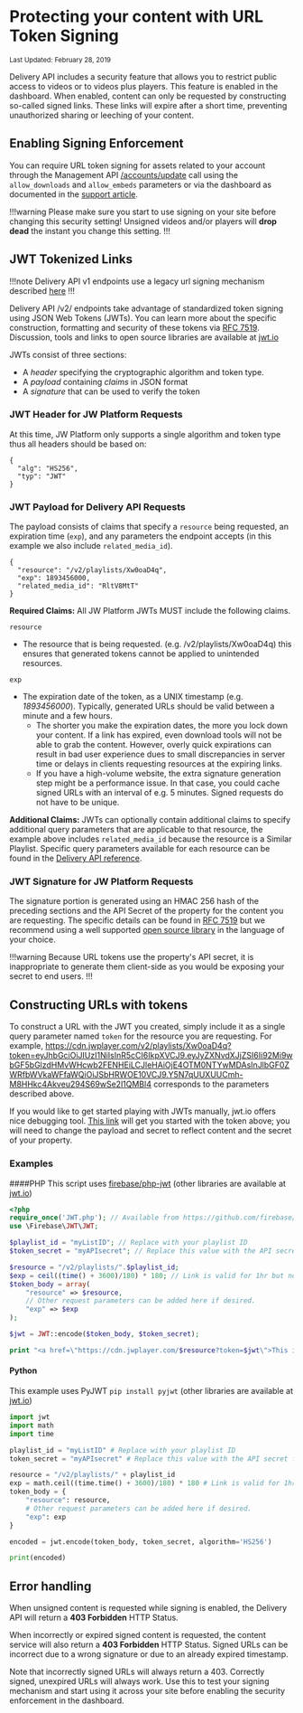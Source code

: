 # Protecting your content with URL Token Signing

<sup>Last Updated: February 28, 2019</sup>

Delivery API includes a security feature that allows you to restrict public access to videos or to videos plus players. This feature is enabled in the dashboard. When enabled, content can only be requested by constructing so-called signed links. These links will expire after a short time, preventing unauthorized sharing or leeching of your content.

## Enabling Signing Enforcement

You can require URL token signing for assets related to your account through the Management API [/accounts/update](https://developer.jwplayer.com/jw-platform/reference/v1/methods/accounts/update.html) call using the `allow_downloads` and `allow_embeds` parameters or via the dashboard as documented in the [support article](https://support.jwplayer.com/articles/how-to-enable-url-token-signing).

!!!warning
Please make sure you start to use signing on your site before changing this security setting! Unsigned videos and/or players will **drop dead** the instant you change this setting.
!!!

## JWT Tokenized Links

!!!note
Delivery API v1 endpoints use a legacy url signing mechanism described [here](https://developer.jwplayer.com/jw-platform/reference/v1/content_signing.html)
!!!

Delivery API /v2/ endpoints take advantage of standardized token signing using JSON Web Tokens (JWTs). You can learn more about the specific construction, formatting and security of these tokens via [RFC 7519](https://tools.ietf.org/html/rfc7519). Discussion, tools and links to open source libraries are available at [jwt.io](https://jwt.io)

JWTs consist of three sections:

* A *header* specifying the cryptographic algorithm and token type.
* A *payload* containing *claims* in JSON format
* A *signature* that can be used to verify the token

### JWT Header for JW Platform Requests

At this time, JW Platform only supports a single algorithm and token type thus all headers should be based on:

    {
      "alg": "HS256",
      "typ": "JWT"
    }

### JWT Payload for Delivery API Requests

The payload consists of claims that specify a `resource` being requested, an expiration time (`exp`), and any parameters the endpoint accepts (in this example we also include `related_media_id`).

    {
      "resource": "/v2/playlists/Xw0oaD4q",
      "exp": 1893456000,
      "related_media_id": "RltV8MtT"
    }

**Required Claims:** All JW Platform JWTs MUST include the following claims.

```resource```

* The resource that is being requested. (e.g. /v2/playlists/Xw0oaD4q) this ensures that generated tokens cannot be applied to unintended resources.

```exp```

* The expiration date of the token, as a UNIX timestamp (e.g. *1893456000*). Typically, generated URLs should be valid between a minute and a few hours.
  * The shorter you make the expiration dates, the more you lock down your content. If a link has expired, even download tools will not be able to grab the content. However, overly quick expirations can result in bad user experience dues to small discrepancies in server time or delays in clients requesting resources at the expiring links.
  * If you have a high-volume website, the extra signature generation step might be a performance issue. In that case, you could cache signed URLs with an interval of e.g. 5 minutes. Signed requests do not have to be unique.

**Additional Claims:** JWTs can optionally contain additional claims to specify additional query parameters that are applicable to that resource, the example above includes `related_media_id` because the resource is a Similar Playlist. Specific query parameters available for each resource can be found in the [Delivery API reference](https://developer.jwplayer.com/jw-platform/docs/delivery-api-reference/).

### JWT Signature for JW Platform Requests

The signature portion is generated using an HMAC 256 hash of the preceding sections and the API Secret of the property for the content you are requesting. The specific details can be found in [RFC 7519](https://tools.ietf.org/html/rfc7519) but we recommend using a well supported [open source library](https://jwt.io/#libraries) in the language of your choice.

!!!warning
Because URL tokens use the property's API secret, it is inappropriate to generate them client-side as you would be exposing your secret to end users.
!!!

## Constructing URLs with tokens

To construct a URL with the JWT you created, simply include it as a single query parameter named `token` for the resource you are requesting.
For example, https://cdn.jwplayer.com/v2/playlists/Xw0oaD4q?token=eyJhbGciOiJIUzI1NiIsInR5cCI6IkpXVCJ9.eyJyZXNvdXJjZSI6Ii92Mi9wbGF5bGlzdHMvWHcwb2FENHEiLCJleHAiOjE4OTM0NTYwMDAsInJlbGF0ZWRfbWVkaWFfaWQiOiJSbHRWOE10VCJ9.Y5N7qUUXUUCmh-M8HHkc4Akveu294S69wSe2l1QMBl4 corresponds to the parameters described above.

If you would like to get started playing with JWTs manually, jwt.io offers nice debugging tool. [This link](https://jwt.io/#debugger?&id_token=eyJhbGciOiJIUzI1NiIsInR5cCI6IkpXVCJ9.eyJyZXNvdXJjZSI6Ii92Mi9wbGF5bGlzdHMvWHcwb2FENHEiLCJleHAiOjE4OTM0NTYwMDAsInJlbGF0ZWRfbWVkaWFfaWQiOiJSbHRWOE10VCJ9.Y5N7qUUXUUCmh-M8HHkc4Akveu294S69wSe2l1QMBl4) will get you started with the token above; you will need to change the payload and secret to reflect content and the secret of your property.

### Examples

####PHP
This script uses [firebase/php-jwt](https://github.com/firebase/php-jwt/blob/master/src/JWT.php) (other libraries are available at [jwt.io](https://jwt.io/))

```php
<?php
require_once('JWT.php'); // Available from https://github.com/firebase/php-jwt/blob/master/src/JWT.php	
use \Firebase\JWT\JWT;

$playlist_id = "myListID"; // Replace with your playlist ID
$token_secret = "myAPIsecret"; // Replace this value with the API secret for the property

$resource = "/v2/playlists/".$playlist_id;
$exp = ceil((time() + 3600)/180) * 180; // Link is valid for 1hr but normalized to 3 minutes to promote better caching
$token_body = array(
    "resource" => $resource,
    // Other request parameters can be added here if desired.
    "exp" => $exp
);

$jwt = JWT::encode($token_body, $token_secret);

print "<a href=\"https://cdn.jwplayer.com/$resource?token=$jwt\">This is a signed link.</a>";

```

#### Python

This example uses PyJWT `pip install pyjwt` (other libraries are available at [jwt.io](https://jwt.io/))

```python
import jwt
import math
import time

playlist_id = "myListID" # Replace with your playlist ID
token_secret = "myAPIsecret" # Replace this value with the API secret for the property

resource = "/v2/playlists/" + playlist_id
exp = math.ceil((time.time() + 3600)/180) * 180 # Link is valid for 1hr but normalized to 3 minutes to promote better caching
token_body = {
    "resource": resource,
    # Other request parameters can be added here if desired.
    "exp": exp
}

encoded = jwt.encode(token_body, token_secret, algorithm='HS256')

print(encoded)

```
## Error handling

When unsigned content is requested while signing is enabled, the Delivery API will return a **403 Forbidden** HTTP Status.

When incorrectly or expired signed content is requested, the content service will also return a **403 Forbidden** HTTP Status. Signed URLs can be incorrect due to a wrong signature or due to an already expired timestamp.

Note that incorrectly signed URLs will always return a 403. Correctly signed, unexpired URLs will always work. Use this to test your signing mechanism and start using it across your site before enabling the security enforcement in the dashboard.
